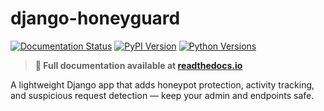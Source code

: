 # django-honeyguard

[![Documentation Status](https://readthedocs.org/projects/django-honeyguard/badge/?version=latest)](https://django-honeyguard.readthedocs.io/en/latest/)
[![PyPI Version](https://img.shields.io/pypi/v/django-honeyguard.svg)](https://pypi.org/project/django-honeyguard/)
[![Python Versions](https://img.shields.io/pypi/pyversions/django-honeyguard.svg)](https://pypi.org/project/django-honeyguard/)

> **📖 Full documentation available at [readthedocs.io](https://django-honeyguard.readthedocs.io/)**

A lightweight Django app that adds honeypot protection, activity tracking, and suspicious request detection — keep your admin and endpoints safe.
